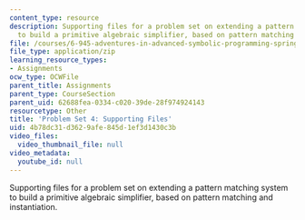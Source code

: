 ```yaml
---
content_type: resource
description: Supporting files for a problem set on extending a pattern matching system
  to build a primitive algebraic simplifier, based on pattern matching and instantiation.
file: /courses/6-945-adventures-in-advanced-symbolic-programming-spring-2009/4b78dc31d3629afe845d1ef3d1430c3b_assn06.zip
file_type: application/zip
learning_resource_types:
- Assignments
ocw_type: OCWFile
parent_title: Assignments
parent_type: CourseSection
parent_uid: 62688fea-0334-c020-39de-28f974924143
resourcetype: Other
title: 'Problem Set 4: Supporting Files'
uid: 4b78dc31-d362-9afe-845d-1ef3d1430c3b
video_files:
  video_thumbnail_file: null
video_metadata:
  youtube_id: null
---
```

Supporting files for a problem set on extending a pattern matching system to build a primitive algebraic simplifier, based on pattern matching and instantiation.

